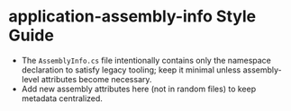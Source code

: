 # application-assembly-info Style Guide

- The `AssemblyInfo.cs` file intentionally contains only the namespace declaration to satisfy legacy tooling; keep it minimal unless assembly-level attributes become necessary.
- Add new assembly attributes here (not in random files) to keep metadata centralized.
